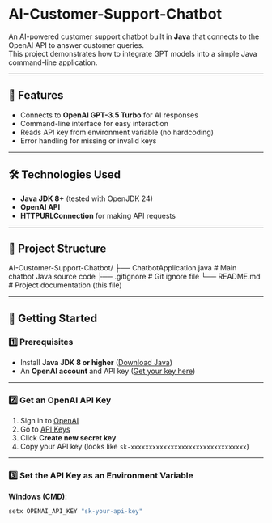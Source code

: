 # AI-Customer-Support-Chatbot

An AI-powered customer support chatbot built in **Java** that connects to the OpenAI API to answer customer queries.  
This project demonstrates how to integrate GPT models into a simple Java command-line application.

---

## 📌 Features
- Connects to **OpenAI GPT-3.5 Turbo** for AI responses
- Command-line interface for easy interaction
- Reads API key from environment variable (no hardcoding)
- Error handling for missing or invalid keys

---

## 🛠️ Technologies Used
- **Java JDK 8+** (tested with OpenJDK 24)
- **OpenAI API**
- **HTTPURLConnection** for making API requests

---

## 📂 Project Structure
AI-Customer-Support-Chatbot/
├── ChatbotApplication.java # Main chatbot Java source code
├── .gitignore # Git ignore file
└── README.md # Project documentation (this file)


---

## 🚀 Getting Started

### 1️⃣ Prerequisites
- Install **Java JDK 8 or higher** ([Download Java](https://jdk.java.net/))
- An **OpenAI account** and API key ([Get your key here](https://platform.openai.com/account/api-keys))

---

### 2️⃣ Get an OpenAI API Key
1. Sign in to [OpenAI](https://platform.openai.com/)
2. Go to [API Keys](https://platform.openai.com/account/api-keys)
3. Click **Create new secret key**
4. Copy your API key (looks like `sk-xxxxxxxxxxxxxxxxxxxxxxxxxxxxxxxx`)

---

### 3️⃣ Set the API Key as an Environment Variable

**Windows (CMD)**:
```cmd
setx OPENAI_API_KEY "sk-your-api-key"

